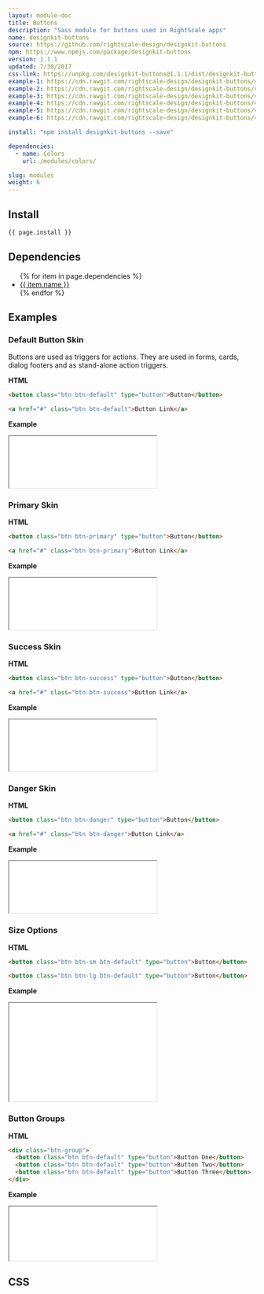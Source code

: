 ```yaml
---
layout: module-doc
title: Buttons
description: "Sass module for buttons used in RightScale apps"
name: designkit-buttons
source: https://github.com/rightscale-design/designkit-buttons
npm: https://www.npmjs.com/package/designkit-buttons
version: 1.1.1
updated: 7/30/2017
css-link: https://unpkg.com/designkit-buttons@1.1.1/dist/designkit-buttons.css
example-1: https://cdn.rawgit.com/rightscale-design/designkit-buttons/v1.1.1/docs/default.html
example-2: https://cdn.rawgit.com/rightscale-design/designkit-buttons/v1.1.1/docs/primary.html
example-3: https://cdn.rawgit.com/rightscale-design/designkit-buttons/v1.1.1/docs/success.html
example-4: https://cdn.rawgit.com/rightscale-design/designkit-buttons/v1.1.1/docs/danger.html
example-5: https://cdn.rawgit.com/rightscale-design/designkit-buttons/v1.1.1/docs/sizes.html
example-6: https://cdn.rawgit.com/rightscale-design/designkit-buttons/v1.1.1/docs/button-groups.html

install: "npm install designkit-buttons --save"

dependencies:
  - name: Colors
    url: /modules/colors/

slug: modules
weight: 6
---
```


## Install

```bash
{{ page.install }}
```

## Dependencies

<ul>
  {% for item in page.dependencies %}
    <li><a href="{{ item.url }}">{{ item.name }}</a></li>
  {% endfor %}
</ul>

## Examples

### Default Button Skin

Buttons are used as triggers for actions. They are used in forms, cards, dialog footers and as stand-alone action triggers.

**HTML**

```html
<button class="btn btn-default" type="button">Button</button>

<a href="#" class="btn btn-default">Button Link</a>
```

**Example**

<iframe style="height: 105px;" src="{{ page.example-1 }}"></iframe>

### Primary Skin

**HTML**

```html
<button class="btn btn-primary" type="button">Button</button>

<a href="#" class="btn btn-primary">Button Link</a>
```

**Example**

<iframe style="height: 105px;" src="{{ page.example-2 }}"></iframe>

### Success Skin

**HTML**

```html
<button class="btn btn-success" type="button">Button</button>

<a href="#" class="btn btn-success">Button Link</a>
```

**Example**

<iframe style="height: 105px;" src="{{ page.example-3 }}"></iframe>

### Danger Skin

**HTML**

```html
<button class="btn btn-danger" type="button">Button</button>

<a href="#" class="btn btn-danger">Button Link</a>
```

**Example**

<iframe style="height: 105px;" src="{{ page.example-4 }}"></iframe>

### Size Options

**HTML**

```html
<button class="btn btn-sm btn-default" type="button">Button</button>

<button class="btn btn-lg btn-default" type="button">Button</button>

```

**Example**

<iframe style="height: 200px;" src="{{ page.example-5 }}"></iframe>

### Button Groups

**HTML**

```html
<div class="btn-group">
  <button class="btn btn-default" type="button">Button One</button>
  <button class="btn btn-default" type="button">Button Two</button>
  <button class="btn btn-default" type="button">Button Three</button>
</div>
```

**Example**

<iframe style="height: 110px;" src="{{ page.example-6 }}"></iframe>

## CSS

<div class="snippet">
  <pre id="css_contents" class="highlighter-rouge snippet-css"><code class="css"></code></pre>
</div>
